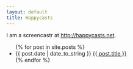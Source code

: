 ```yaml
---
layout: default
title: Happycasts
---
```


I am a screencastr at <http://happycasts.net>.

<section class="container content">
  <ul class="listing">
    {% for post in site.posts %}
      <li>
        <span>{{ post.date | date_to_string }}</span> <a href="{{ post.url }}">{{ post.title }}</a>
      </li>
    {% endfor %}
  </ul>
</section>
